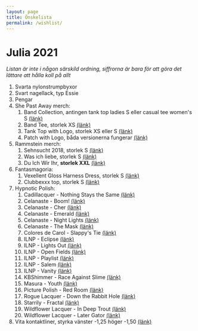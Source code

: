 ```yaml
---
layout: page
title: Önskelista
permalink: /wishlist/
---
```


# Julia 2021
*Listan är inte i någon särskild ordning, siffrorna är bara för att göra det lättare att hålla koll på allt*

1. Svarta nylonstrumpbyxor
2. Svart nagellack, typ Essie
2. Pengar
3. She Past Away merch:
    1. Band Collection, antingen tank top ladies S eller casual tee women's S [(länk)](https://shepastawayofficial.bandcamp.com/merch/band-collection)
    2. Band Tee, storlek XS [(länk)](https://shepastawayofficial.bandcamp.com/merch/band-tee)
    3. Tank Top with Logo, storlek XS eller S [(länk)](https://shepastawayofficial.bandcamp.com/merch/tank-top-with-logo)
    4. Patch with Logo, båda versionerna fungerar [(länk)](https://shepastawayofficial.bandcamp.com/merch/patch-with-logo)
4. Rammstein merch:
    1. Sehnsucht 2018, storlek S [(länk)](https://shop.rammstein.de/en/catalog/t-shirt-sehnsucht-2018.html?products_id=1605{2}16)
    2. Was ich liebe, storlek S [(länk)](https://shop.rammstein.de/en/catalog/t-shirt-was-ich-liebe.html?products_id=2053{2}16)
    3. Du Ich Wir Ihr, **storlek XXL** [(länk)](https://shop.rammstein.de/en/catalog/t-shirt-du-ich-wir-ihr.html?products_id=1736{2}20)
5. Fantasmagoria:
    1. Vexellent Gloss Harness Dress, storlek S [(länk)](https://fantasmagoria.shop/en/vexellent-gloss-harness-dress#/54-size-s)
    2. Clubbexxx top, storlek S [(länk)](https://fantasmagoria.shop/en/clubbexxx-top#/54-size-s)
6. Hypnotic Polish:
    1. Cadillacquer - Nothing Stays the Same [(länk)](https://www.hypnoticpolish.com/products/cadillacquer-winter-2021-nothing-stays-the-same-thermal)
    2. Celanaste - Boom! [(länk)](https://www.hypnoticpolish.com/products/celanaste-boom)
    3. Celanaste - Cher [(länk)](https://www.hypnoticpolish.com/products/celanaste-cher)
    4. Celanaste - Emerald [(länk)](https://www.hypnoticpolish.com/products/celanaste-emerald)
    5. Celanaste - Night Lights [(länk)](https://www.hypnoticpolish.com/products/celanaste-night-lights)
    6. Celanaste - The Mask [(länk)](https://www.hypnoticpolish.com/products/celanaste-the-mask)
    7. Colores de Carol - Slappy's Tie [(länk)](https://www.hypnoticpolish.com/products/colores-de-carol-slappys-tie)
    8. ILNP - Eclipse [(länk)](https://www.hypnoticpolish.com/products/ilnp-eclipse)
    9. ILNP - Lights Out [(länk)](https://www.hypnoticpolish.com/products/ilnp-lights-out)
    10. ILNP - Open Fields [(länk)](https://www.hypnoticpolish.com/products/ilnp-open-fields)
    11. ILNP - Playlist [(länk)](https://www.hypnoticpolish.com/products/ilnp-playlist)
    12. ILNP - Salem [(länk)](https://www.hypnoticpolish.com/products/ilnp-salem)
    13. ILNP - Vanity [(länk)](https://www.hypnoticpolish.com/products/ilnp-vanity)
    14. KBShimmer - Race Against Slime [(länk)](https://www.hypnoticpolish.com/products/kbshimmer-race-against-slime)
    15. Masura - Youth [(länk)](https://www.hypnoticpolish.com/products/masura-golden-collection-1457-youth)
    16. Picture Polish - Red Room [(länk)](https://www.hypnoticpolish.com/products/picture-polish-store-exclusive-red-room)
    17. Rogue Lacquer - Down the Rabbit Hole [(länk)](https://www.hypnoticpolish.com/products/rogue-lacquer-down-the-rabbit-hole)
    18. Starrily - Fractal [(länk)](https://www.hypnoticpolish.com/products/starrily-fractal)
    19. Wildflower Lacquer - In Deep Trout [(länk)](https://www.hypnoticpolish.com/products/wildflower-lacquer-in-deep-trout)
    20. Wildflower Lacquer - Later Gator [(länk)](https://www.hypnoticpolish.com/products/wildflower-lacquer-later-gator)
7. Vita kontaktliner, styrka vänster -1,25 höger -1,50 [(länk)](https://www.pinkyparadise.com/Princess-Pinky-Cosplay-Corunus-p/f24-f33-3.htm)